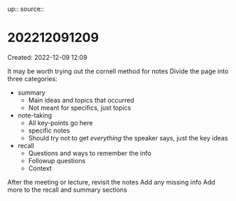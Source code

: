 up::
source::

# 202212091209

Created: 2022-12-09 12:09

It may be worth trying out the cornell method for notes
Divide the page into three categories:

- summary
	- Main ideas and topics that occurred
	- Not meant for specifics, just topics
- note-taking
	- All key-points go here
	- specific notes
	- Should try not to get *everything* the speaker says, just the key ideas
- recall
	- Questions and ways to remember the info
	- Followup questions
	- Context

After the meeting or lecture, revisit the notes
	Add any missing info
	Add more to the recall and summary sections
